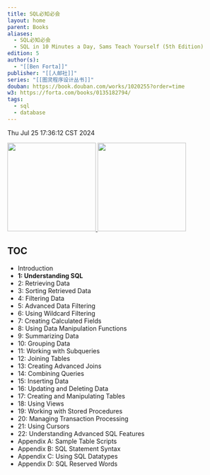 ```yaml
---
title: SQL必知必会
layout: home
parent: Books
aliases:
  - SQL必知必会
  - SQL in 10 Minutes a Day, Sams Teach Yourself (5th Edition)
edition: 5
author(s):
  - "[[Ben Forta]]"
publisher: "[[人邮社]]"
series: "[[图灵程序设计丛书]]"
douban: https://book.douban.com/works/1020255?order=time
w3: https://forta.com/books/0135182794/
tags:
  - sql
  - database
---
```

Thu Jul 25 17:36:12 CST 2024

<div>
	<a href="https://forta.com/books/0135182794/">
		<img src="https://i0.wp.com/forta.com/wp-content/uploads/2022/09/0672336073_large.webp?w=455&ssl=1" style="height: 200px;">
	</a> 
	<a href="https://www.ituring.com.cn/book/2649">
		<img src="https://file.ituring.com.cn/LargeCover/20064bf94ec7b1e61cfa" style="height: 200px;">
	</a>
</div>

## TOC

- Introduction
- **1: Understanding SQL**
- 2: Retrieving Data
- 3: Sorting Retrieved Data
- 4: Filtering Data
- 5: Advanced Data Filtering
- 6: Using Wildcard Filtering
- 7: Creating Calculated Fields
- 8: Using Data Manipulation Functions
- 9: Summarizing Data
- 10: Grouping Data
- 11: Working with Subqueries
- 12: Joining Tables
- 13: Creating Advanced Joins
- 14: Combining Queries
- 15: Inserting Data
- 16: Updating and Deleting Data
- 17: Creating and Manipulating Tables
- 18: Using Views
- 19: Working with Stored Procedures
- 20: Managing Transaction Processing
- 21: Using Cursors
- 22: Understanding Advanced SQL Features
- Appendix A: Sample Table Scripts
- Appendix B: SQL Statement Syntax
- Appendix C: Using SQL Datatypes
- Appendix D: SQL Reserved Words